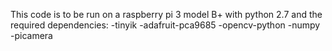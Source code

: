 This code is to be run on a raspberry pi 3 model B+ with python 2.7 and the required dependencies:
	-tinyik
	-adafruit-pca9685
	-opencv-python
	-numpy
	-picamera